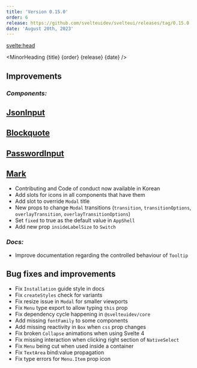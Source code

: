 ```yaml
---
title: 'Version 0.15.0'
order: 6
release: https://github.com/svelteuidev/svelteui/releases/tag/0.15.0
date: 'August 20th, 2023'
---
```


<script>
    import { Demo, BlockquoteDemos, JsonInputDemos, MarkDemos, PasswordInputDemos } from '@svelteuidev/demos';
    import { MinorHeading } from '$lib/components';
    import { base } from '$app/paths';
</script>

<svelte:head>
  <title>{title} - SvelteUI</title>
</svelte:head>

<MinorHeading {title} {order} {release} {date} />

## Improvements

### _Components:_

## [JsonInput]({base}/core/json-input)

<Demo demo={JsonInputDemos.configurator} hideCode />

## [Blockquote]({base}/core/blockquote)

<Demo demo={BlockquoteDemos.usage} codeVisible={true} />

## [PasswordInput]({base}/core/password-input)

<Demo demo={PasswordInputDemos.configurator} hideCode />

## [Mark]({base}/core/mark)

<Demo demo={MarkDemos.usage} codeVisible={true} />

- Contributing and Code of conduct now available in Korean
- Add slots for icons in all components that have them
- Add slot to override `Modal` title
- New props to change `Modal` transitions (`transition`, `transitionOptions`, `overlayTransition`, `overlayTransitionOptions`)
- Set `fixed` to true as the default value in `AppShell`
- Add new prop `insideLabelSize` to `Switch`

### _Docs:_

- Improve documentation regarding the controlled behaviour of `Tooltip`

## Bug fixes and improvements

- Fix `Installation` guide style in docs
- Fix `createStyles` check for variants
- Fix resize issue in `Modal` for smaller viewports
- Fix `Menu` type export to allow typing `this` prop
- Fix dependency cycle happening in `@svelteuidev/core`
- Add missing `fontFamily` to some components
- Add missing reactivity in `Box` when `css` prop changes
- Fix broken `Collapse` animations when using Svelte 4
- Fix missing interaction when clicking right section of `NativeSelect`
- Fix `Menu` being cut when used inside a container
- Fix `TextArea` bind:value propagation
- Fix type errors for `Menu.Item` prop icon
